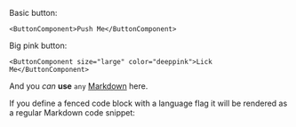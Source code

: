 Basic button:

    <ButtonComponent>Push Me</ButtonComponent>

Big pink button:

    <ButtonComponent size="large" color="deeppink">Lick Me</ButtonComponent>

And you *can* **use** `any` [Markdown](http://daringfireball.net/projects/markdown/) here.

If you define a fenced code block with a language flag it will be rendered as a regular Markdown code snippet:
